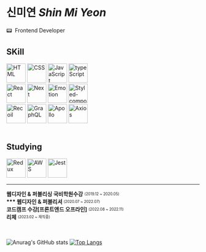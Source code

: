 # 신미연 <i>Shin Mi Yeon</i>

<p>📟 &nbsp;Frontend Developer</p>

## SKill
<section>
<img width="50" alt="HTML" src="https://user-images.githubusercontent.com/72180863/213674004-7a08af03-d42f-4716-8a4c-cec1a31c86ec.svg" style="max-width: 100%;">
<img width="50" alt="CSS" src="https://user-images.githubusercontent.com/72180863/213674567-e90d8e9e-b859-4d9d-8a51-406c27ab5332.svg" style="max-width: 100%;">
<img width="50" alt="JavaScript" src="https://user-images.githubusercontent.com/72180863/213675045-ce85dd14-e058-4a31-be53-6ce23e54da7e.svg" style="max-width: 100%;">
<img width="50" alt="typeScript" src="https://user-images.githubusercontent.com/72180863/213674891-f9828a15-5148-4575-a626-e8d01fd92c06.png" style="max-width: 100%;">

<br/>
<img width="50" alt="React" src="https://user-images.githubusercontent.com/72180863/213675341-f9eb6723-036e-4a5a-8216-3c66d32bbbac.svg" style="max-width: 100%;">
<img width="50" alt="Next" src="https://user-images.githubusercontent.com/72180863/213675428-cee2d34d-7817-4d22-9177-266eefa54ce3.svg" style="max-width: 100%;">
<img width="50" alt="Emotion" src="https://user-images.githubusercontent.com/72180863/213675496-686034bb-0c1b-4f8c-9cfe-f9f86793b343.svg" style="max-width: 100%;">
<img width="50" alt="Styled-component" src="https://user-images.githubusercontent.com/72180863/213675580-7c5fb352-f606-421e-9d69-6ad239ab8f11.svg" style="max-width: 100%;">
<br/>
<img width="50" alt="Recoil" src="https://user-images.githubusercontent.com/72180863/213675248-9a2b9c6e-2218-4b3c-9a80-9dd8a6bccc1c.png" style="max-width: 100%;">
<img width="50" alt="GraphQL" src="https://user-images.githubusercontent.com/72180863/213675657-fbd2da1d-bc18-4306-bc66-f86d151430f7.png" style="max-width: 100%;">
<img width="50" alt="Apollo" src="https://user-images.githubusercontent.com/72180863/213675798-507e06e4-3705-4eb2-bd8f-9938f684527e.png" style="max-width: 100%;">
<img width="50" alt="Axios" src="https://user-images.githubusercontent.com/72180863/213675949-2038fe82-800f-4b03-b01e-586ba80607e0.png" style="max-width: 100%;">
</section>
<br/>

## Studying

<section>
<img width="50" alt="Redux" src="https://user-images.githubusercontent.com/72180863/213677277-5271af57-f8c9-4b84-a302-d3d182b65085.svg" style="max-width: 100%;">
<img width="50" alt="AWS" src="https://user-images.githubusercontent.com/72180863/213677285-f5b02b8c-a0a2-4eb7-aacf-a0744004660f.svg" style="max-width: 100%;">
<img width="50" alt="Jest" src="https://user-images.githubusercontent.com/72180863/213677496-a8fd37cc-cd30-400c-9b74-e717ec0e2df5.svg" style="max-width: 100%;">
</section>

<hr/>
<strong>웹디자인 & 퍼블리싱 국비학원수강</strong> <sub><sup>(2019.12 ~ 2020.05)</sup></sub><br>
<strong>*** 웹디자인 & 퍼블리셔 </strong><sub><sup>(2020.07 ~ 2022.07)</sup></sub><br>
<strong>코드캠프 수강[프론트엔드 오프라인]</strong> <sub><sup>(2022.08 ~ 2022.11)</sup></sub><br>
<strong>리체</strong> <sub><sup>(2023.02 ~ 재직중)</sup></sub><br>
<br><br>

![Anurag's GitHub stats](https://github-readme-stats.vercel.app/api?username=smyn95&theme=blue-green&amp;show_icons=true)
[![Top Langs](https://github-readme-stats.vercel.app/api/top-langs/?username=smyn95&layout=compact&theme=blue-green&langs_count=10)](https://github.com/anuraghazra/github-readme-stats)
